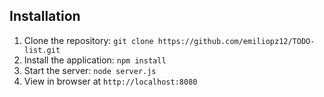 ## Installation

1. Clone the repository: `git clone https://github.com/emiliopz12/TODO-list.git`
2. Install the application: `npm install`
3. Start the server: `node server.js`
4. View in browser at `http://localhost:8080`
